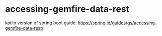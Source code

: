 # accessing-gemfire-data-rest
kotlin version of spring boot guide: https://spring.io/guides/gs/accessing-gemfire-data-rest/
